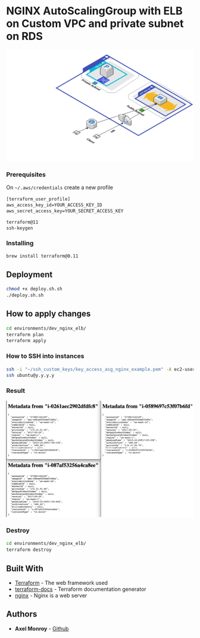 # NGINX AutoScalingGroup with ELB on Custom VPC and private subnet on RDS 
![aws-diagram](./documentation/aws-diagram.png)

### Prerequisites

On `~/.aws/credentials` create a new profile
```
[terraform_user_profile]
aws_access_key_id=YOUR_ACCESS_KEY_ID
aws_secret_access_key=YOUR_SECRET_ACCESS_KEY
```

```
terraform@11
ssh-keygen
```

### Installing

```
brew install terraform@0.11
```

## Deployment

```sh
chmod +x deploy.sh.sh
./deploy.sh.sh
```


## How to apply changes

```sh
cd environments/dev_nginx_elb/
terraform plan
terraform apply
```

### How to SSH into instances
```sh
ssh -i "~/ssh_custom_keys/key_access_asg_nginx_example.pem" -A ec2-user@x.x.x.x
ssh ubuntu@y.y.y.y
```

### Result
![Result](./documentation/result.png)

### Destroy
```sh
cd environments/dev_nginx_elb/
terraform destroy
```

## Built With

* [Terraform](https://www.terraform.io/) - The web framework used
* [terraform-docs](https://github.com/segmentio/terraform-docs/) - Terraform documentation generator
* [nginx](https://www.nginx.com/) - Nginx is a web server


## Authors

* **Axel Monroy** - [Github](https://github.com/AxelMonroyX)


